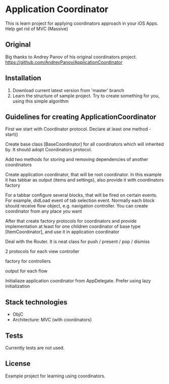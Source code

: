# Application Coordinator

This is learn project for applying coordinators approach in your iOS Apps. Help get rid of MVC (Massive)

## Original

Big thanks to Andrey Panov of his original coordinators project. 
https://github.com/AndreyPanov/ApplicationCoordinator

## Installation

1. Download current latest version from 'master' branch
2. Learn the structure of sample project. Try to create something for you, using this simple algorithm


## Guidelines for creating ApplicationCoordinator

First we start with Coordinator protocol. Declare at least one method - start()

Create base class [BaseCoordinator] for all coordinators which will inherited by. It should adopt Coordinators protocol.

Add two methods for storing and removing dependencies of another coordinators

Create application coordinator, that will be root coordinator. In this example it has tabbar as output (items and settings), also provide it with coordinators factory
	
For a tabbar configure several blocks, that will be fired on certain events. For example, didLoad event of tab selection event. Normally each block should receive flow object, e.g. navigation controller. You can create coordinator from any place you want
	
After that create factory protocols for coordinators and provide implementation at least for one children coordinator of base type [ItemCoordinator], and use it in application coordinator

Deal with the Router. It is neat class for push / present / pop / dismiss

2 protocols for each view controller

factory for controllers

output for each flow

Initialiaze application coordinator from AppDelegate. Prefer using lazy initialization

## Stack technologies

- ObjC 
- Architecture: MVC (with coordinators)

## Tests

Currently tests are not used.

## License

Example project for learning using coordinators.

